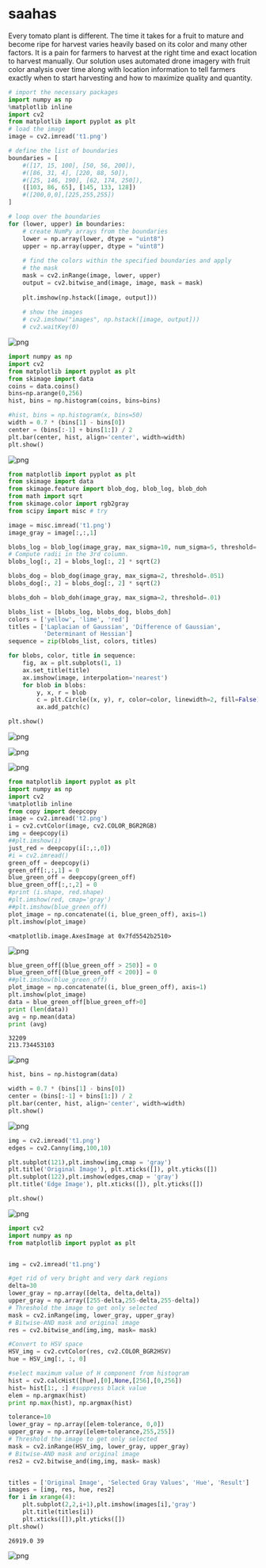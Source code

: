 # saahas
Every tomato plant is different. The time it takes for a fruit to mature and become ripe for harvest varies heavily based on its color and many other factors. It is a pain for farmers to harvest at the right time and exact location to harvest manually. Our solution uses automated drone imagery with fruit color analysis over time along with location information to tell farmers exactly when to start harvesting and how to maximize quality and quantity.



```python
# import the necessary packages
import numpy as np
%matplotlib inline
import cv2
from matplotlib import pyplot as plt
# load the image
image = cv2.imread('t1.png')
```


```python
# define the list of boundaries
boundaries = [
    #([17, 15, 100], [50, 56, 200]),
    #([86, 31, 4], [220, 88, 50]),
    #([25, 146, 190], [62, 174, 250]),
    ([103, 86, 65], [145, 133, 128])
    #([200,0,0],[225,255,255])
]
```


```python
# loop over the boundaries
for (lower, upper) in boundaries:
    # create NumPy arrays from the boundaries
    lower = np.array(lower, dtype = "uint8")
    upper = np.array(upper, dtype = "uint8")
 
    # find the colors within the specified boundaries and apply
    # the mask
    mask = cv2.inRange(image, lower, upper)
    output = cv2.bitwise_and(image, image, mask = mask)
    
    plt.imshow(np.hstack([image, output]))
 
    # show the images
    # cv2.imshow("images", np.hstack([image, output]))
    # cv2.waitKey(0)
```


![png](output_2_0.png)



```python
import numpy as np
import cv2
from matplotlib import pyplot as plt
from skimage import data
coins = data.coins()
bins=np.arange(0,256)
hist, bins = np.histogram(coins, bins=bins)

#hist, bins = np.histogram(x, bins=50)
width = 0.7 * (bins[1] - bins[0])
center = (bins[:-1] + bins[1:]) / 2
plt.bar(center, hist, align='center', width=width)
plt.show()
```


![png](output_3_0.png)



```python
from matplotlib import pyplot as plt
from skimage import data
from skimage.feature import blob_dog, blob_log, blob_doh
from math import sqrt
from skimage.color import rgb2gray
from scipy import misc # try

image = misc.imread('t1.png')
image_gray = image[:,:,1]

blobs_log = blob_log(image_gray, max_sigma=10, num_sigma=5, threshold=.3)
# Compute radii in the 3rd column.
blobs_log[:, 2] = blobs_log[:, 2] * sqrt(2)

blobs_dog = blob_dog(image_gray, max_sigma=2, threshold=.051)
blobs_dog[:, 2] = blobs_dog[:, 2] * sqrt(2)

blobs_doh = blob_doh(image_gray, max_sigma=2, threshold=.01)

blobs_list = [blobs_log, blobs_dog, blobs_doh]
colors = ['yellow', 'lime', 'red']
titles = ['Laplacian of Gaussian', 'Difference of Gaussian',
          'Determinant of Hessian']
sequence = zip(blobs_list, colors, titles)

for blobs, color, title in sequence:
    fig, ax = plt.subplots(1, 1)
    ax.set_title(title)
    ax.imshow(image, interpolation='nearest')
    for blob in blobs:
        y, x, r = blob
        c = plt.Circle((x, y), r, color=color, linewidth=2, fill=False)
        ax.add_patch(c)

plt.show()
```


![png](output_4_0.png)



![png](output_4_1.png)



![png](output_4_2.png)



```python
from matplotlib import pyplot as plt
import numpy as np
import cv2
%matplotlib inline
from copy import deepcopy
image = cv2.imread('t2.png')
i = cv2.cvtColor(image, cv2.COLOR_BGR2RGB)
img = deepcopy(i)
##plt.imshow(i)
just_red = deepcopy(i[:,:,0])
#i = cv2.imread()
green_off = deepcopy(i)
green_off[:,:,1] = 0
blue_green_off = deepcopy(green_off)
blue_green_off[:,:,2] = 0
#print (i.shape, red.shape)
#plt.imshow(red, cmap='gray')
##plt.imshow(blue_green_off)
plot_image = np.concatenate((i, blue_green_off), axis=1)
plt.imshow(plot_image)
```




    <matplotlib.image.AxesImage at 0x7fd5542b2510>




![png](output_5_1.png)



```python
blue_green_off[(blue_green_off > 250)] = 0
blue_green_off[(blue_green_off < 200)] = 0
##plt.imshow(blue_green_off)
plot_image = np.concatenate((i, blue_green_off), axis=1)
plt.imshow(plot_image)
data = blue_green_off[blue_green_off>0]
print (len(data))
avg = np.mean(data)
print (avg)
```

    32209
    213.734453103



![png](output_6_1.png)



```python
hist, bins = np.histogram(data)
```


```python
width = 0.7 * (bins[1] - bins[0])
center = (bins[:-1] + bins[1:]) / 2
plt.bar(center, hist, align='center', width=width)
plt.show()
```


![png](output_8_0.png)



```python
img = cv2.imread('t1.png')
edges = cv2.Canny(img,100,10)

plt.subplot(121),plt.imshow(img,cmap = 'gray')
plt.title('Original Image'), plt.xticks([]), plt.yticks([])
plt.subplot(122),plt.imshow(edges,cmap = 'gray')
plt.title('Edge Image'), plt.xticks([]), plt.yticks([])

plt.show()
```


![png](output_9_0.png)



```python
import cv2
import numpy as np
from matplotlib import pyplot as plt


img = cv2.imread('t1.png')

#get rid of very bright and very dark regions
delta=30
lower_gray = np.array([delta, delta,delta])
upper_gray = np.array([255-delta,255-delta,255-delta])
# Threshold the image to get only selected
mask = cv2.inRange(img, lower_gray, upper_gray)
# Bitwise-AND mask and original image
res = cv2.bitwise_and(img,img, mask= mask)

#Convert to HSV space
HSV_img = cv2.cvtColor(res, cv2.COLOR_BGR2HSV)
hue = HSV_img[:, :, 0]

#select maximum value of H component from histogram
hist = cv2.calcHist([hue],[0],None,[256],[0,256])
hist= hist[1:, :] #suppress black value
elem = np.argmax(hist)
print np.max(hist), np.argmax(hist)

tolerance=10
lower_gray = np.array([elem-tolerance, 0,0])
upper_gray = np.array([elem+tolerance,255,255])
# Threshold the image to get only selected
mask = cv2.inRange(HSV_img, lower_gray, upper_gray)
# Bitwise-AND mask and original image
res2 = cv2.bitwise_and(img,img, mask= mask)


titles = ['Original Image', 'Selected Gray Values', 'Hue', 'Result']
images = [img, res, hue, res2]
for i in xrange(4):
    plt.subplot(2,2,i+1),plt.imshow(images[i],'gray')
    plt.title(titles[i])
    plt.xticks([]),plt.yticks([])
plt.show()
```

    26919.0 39



![png](output_10_1.png)



```python

```
